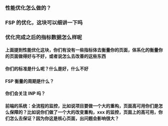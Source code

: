 ### 性能优化怎么做的？
### FSP 的优化，这块可以细讲一下吗
### 优化完成之后的指标数据怎么样呢
#### 上面提到性能优化这块，你们有没有一些指标体去衡量你的页面，体系化的衡量你的页面做得好与不好，或者说怎么去改善的这些东西
#### 你们的标准是什么呢？什么是好，什么不好
#### FSP 衡量的周期是什么？
#### 你们会关注 INP 吗？
#### 前端的系统：全流程的监控，比如说项目要做一个大的重构，页面高可用你们是怎么保障的？比如说你们做了一个大的改变重构，xxx 的监控，页面上的高可用，你们怎么去保证？因为你这是核心页面，出问题会影响很大？